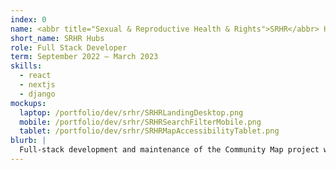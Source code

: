 ```yaml
---
index: 0
name: <abbr title="Sexual & Reproductive Health & Rights">SRHR</abbr> Hubs Toronto
short_name: SRHR Hubs
role: Full Stack Developer
term: September 2022 – March 2023
skills:
  - react
  - nextjs
  - django
mockups:
  laptop: /portfolio/dev/srhr/SRHRLandingDesktop.png
  mobile: /portfolio/dev/srhr/SRHRSearchFilterMobile.png
  tablet: /portfolio/dev/srhr/SRHRMapAccessibilityTablet.png
blurb: |
  Full-stack development and maintenance of the Community Map project website, an interactive directory and mapping system of community resources for people with sexual and reproductive advocacy needs in Ontario and beyond.
---
```


